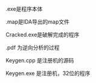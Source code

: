 .exe是程序本体

.map是IDA导出的map文件

Cracked.exe是破解完成的程序

.pdf 为逆向分析的过程

Keygen.cpp 是注册机的源码

Keygen.exe 是注册机，32位的程序
